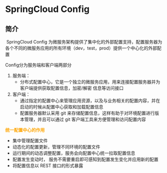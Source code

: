 # SpringCloud Config

## 简介

​		SpringCloud Config 为微服务架构提供了集中化的外部配置支持，配置服务器为各个不同的微服务应用的所有环境（dev，test，prod）提供一个中心化的外部配置

Config分为服务端和客户端两部分

1. 服务端：
   - 分布式配置中心，它是一个独立的微服务应用，用来连接配置服务器并为客户端提供获取配置信息，加密/解密 信息等访问接口
2. 客户端：
   - 通过指定的配置中心来管理应用资源，以及与业务相关的配置内容，并在启动的时候从配置中心获取和加载配置信息
   - 配置服务器默认采用 git 来存储配置信息，这样有助于对环境配置进行版本管理，并且可以通过 git 客户端工具来方便管理和访问配置内容



**<font color=orange>统一配置中心的作用</font>**

- 集中管理配置文件
- 动态化的配置更新，管理不同环境的配置文件
- 运行期间的动态调整配置，服务会向配置中心统一拉取配置信息
- 配置发生变动时， 服务不需要重启即可感知到配置发生变化并应用新的配置
- 将配置信息以 REST 接口的形式暴露